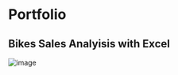# Portfolio

## Bikes Sales Analyisis with Excel
![image](https://user-images.githubusercontent.com/98317871/194719141-48e5f2fa-8803-42e3-a032-63a651fae7a4.png)

